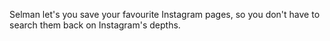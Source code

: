 Selman let's you save your favourite Instagram pages, so you don't have to search them back on Instagram's depths.
